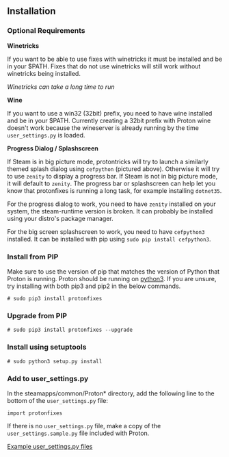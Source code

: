 ## Installation

### Optional Requirements
**Winetricks**

If you want to be able to use fixes with winetricks it must be installed and be in your $PATH. Fixes that do not use winetricks will still work without winetricks being installed.

*Winetricks can take a long time to run*

**Wine**

If you want to use a win32 (32bit) prefix, you need to have wine installed and be in your $PATH. Currently creating a 32bit prefix with Proton wine doesn't work because the wineserver is already running by the time `user_settings.py` is loaded.

**Progress Dialog / Splashscreen**

If Steam is in big picture mode, protontricks will try to launch a similarly themed splash dialog using `cefpython` (pictured above). Otherwise it will try to use `zenity` to display a progress bar. If Steam is not in big picture mode, it will default to `zenity`. The progress bar or splashscreen can help let you know that protonfixes is running a long task, for example installing `dotnet35`.

For the progress dialog to work, you need to have `zenity` installed on your system, the steam-runtime version is broken. It can probably be installed using your distro's package manager.

For the big screen splashscreen to work, you need to have `cefpython3` installed. It can be installed with pip using `sudo pip install cefpython3`.

### Install from PIP
Make sure to use the version of pip that matches the version of Python that Proton is running. Proton should be running on [python3](https://github.com/ValveSoftware/Proton/blob/8a5b8ece45fa7baa01ce2e4555f6496ea409adcf/build_proton.sh#L682). If you are unsure, try installing with both pip3 and pip2 in the below commands.
```
# sudo pip3 install protonfixes
```

### Upgrade from PIP
```
# sudo pip3 install protonfixes --upgrade
```

### Install using setuptools
```
# sudo python3 setup.py install
```

### Add to user_settings.py
In the steamapps/common/Proton* directory, add the following line to the bottom of the `user_settings.py` file:
```
import protonfixes
```
If there is no `user_settings.py` file, make a copy of the `user_settings.sample.py` file included with Proton.

[Example user_settings.py files](https://github.com/simons-public/protonfixes/wiki/Proton-user_settings.py-examples)